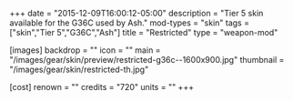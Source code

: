 +++
date = "2015-12-09T16:00:12-05:00"
description = "Tier 5 skin available for the G36C used by Ash."
mod-types = "skin"
tags = ["skin","Tier 5","G36C","Ash"]
title = "Restricted"
type = "weapon-mod"

[images]
  backdrop = ""
  icon = ""
  main = "/images/gear/skin/preview/restricted-g36c--1600x900.jpg"
  thumbnail = "/images/gear/skin/restricted-th.jpg"

[cost]
  renown = ""
  credits = "720"
  units = ""
+++
